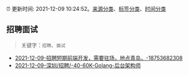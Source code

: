 :alarm_clock: 更新时间: 2021-12-09 10:24:52。[来源分类](../README.md)、[标签分类](../TAGS.md)、[时间分类](../TIMELINE.md)

## 招聘面试


> 关键字：`招聘`、`面试`



- [2021-12-09-招聘短期前端开发，需要驻场，地点青岛，-18753682308](https://www.v2ex.com/t/821176) 
- [2021-12-09-深圳/招聘/-40-60K-Golang-后台架构师](https://www.v2ex.com/t/821155) 